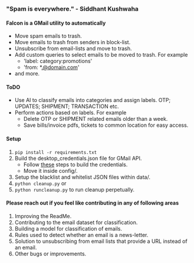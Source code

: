 ### "Spam is everywhere." - Siddhant Kushwaha  
  
#### Falcon is a GMail utility to automatically  
  
 - Move spam emails to trash.  
 - Move emails to trash from senders in block-list.  
 - Unsubscribe from email-lists and move to trash.  
 - Add custom queries to select emails to be moved to trash. For example   
   - 'label: category:promotions'  
   - 'from: *.@domain.com'  
 - and more.  
  
#### ToDO  
  
 - Use AI to classify emails into categories and assign labels. OTP; UPDATES; SHIPMENT; TRANSACTION etc.  
 - Perform actions based on labels. For example  
   - Delete OTP or SHIPMENT related emails older than a week.  
   - Save bills/invoice pdfs, tickets to common location for easy access.

####  Setup

 1. `pip install -r requirements.txt`
 2. Build the desktop_credentials.json file for GMail API.
    - Follow [these](https://gist.github.com/siddhantkushwaha/42ebc0a6d3348b0f62fb4b5e769876ed) steps to build the credentials.
    - Move it inside config/.
 3. Setup the blacklist and whitelist JSON files within data/.
 4. `python cleanup.py` or
 5. `python runcleanup.py` to run cleanup perpetually.

#### Please reach out if you feel like contributing in any of following areas

 1. Improving the ReadMe.
 2. Contributing to the email dataset for classification.
 3. Building a model for classification of emails.
 4. Rules used to detect whether an email is a news-letter.
 5. Solution to unsubscribing from email lists that provide a URL instead of an email.
 6. Other bugs or improvements.
